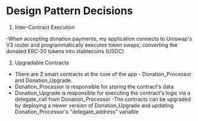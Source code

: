 # Design Pattern Decisions


1. Inter-Contract Execution

-When accepting donation payments, my application connects to Uniswap's V3 router and programmatically executes token swaps, converting the donated ERC-20 tokens into stablecoins (USDC)


2. Upgradable Contracts

- There are 2 smart contracts at the core of the app - Donation_Processor and Donation_Upgrade. 
- Donation_Processor is responsible for storing the contract's data. 
- Donation_Upgrade is responsible for executing the contract's logic via a delegate_call from Donation_Processor
-The contracts can be upgraded by deploying a newer version of Donation_Upgrade and updating Donation_Processor's "delegate_address" variable